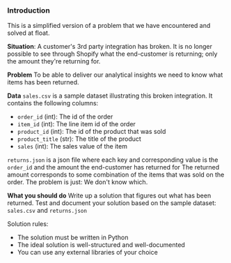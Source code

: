 ### Introduction
This is a simplified version of a problem that we have encountered and solved at float.

**Situation**: A customer's 3rd party integration has broken. 
It is no longer possible to see through Shopify what the end-customer is returning; only the amount they're returning for.

**Problem**
To be able to deliver our analytical insights we need to know what items has been returned.

**Data**
`sales.csv` is a sample dataset illustrating this broken integration.
It contains the following columns:
* `order_id` (int): The id of the order
* `item_id` (int): The line item id of the order
* `product_id` (int): The id of the product that was sold
* `product_title` (str): The title of the product
* `sales` (int): The sales value of the item

`returns.json` is a json file where each key and corresponding value is the `order_id` and the amount the end-customer has returned for
The returned amount corresponds to some combination of the items that was sold on the order.
The problem is just: We don't know which.

**What you should do**
Write up a solution that figures out what has been returned.
Test and document your solution based on the sample dataset: `sales.csv` and `returns.json`

Solution rules:
* The solution must be written in Python
* The ideal solution is well-structured and well-documented
* You can use any external libraries of your choice
